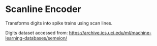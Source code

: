 # Scanline Encoder

Transforms digits into spike trains using scan lines.

Digits dataset accessed from:
https://archive.ics.uci.edu/ml/machine-learning-databases/semeion/

